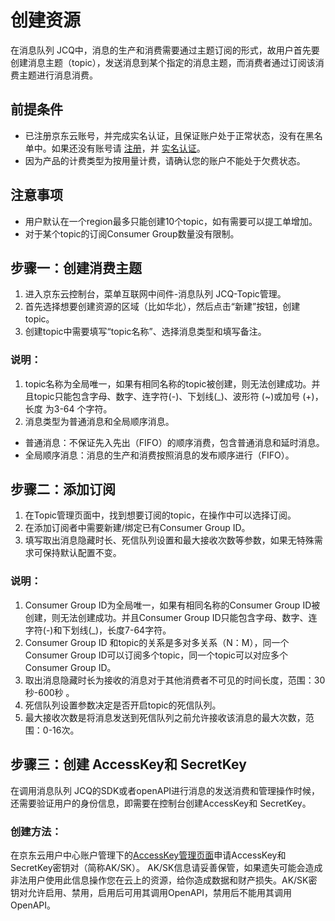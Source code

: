 # 创建资源
在消息队列 JCQ中，消息的生产和消费需要通过主题订阅的形式，故用户首先要创建消息主题（topic），发送消息到某个指定的消息主题，而消费者通过订阅该消费主题进行消息消费。

## 前提条件
- 已注册京东云账号，并完成实名认证，且保证账户处于正常状态，没有在黑名单中。如果还没有账号请 [注册](https://user.jdcloud.com/register)，并 [实名认证](https://uc.jdcloud.com/account/certify)。
- 因为产品的计费类型为按用量计费，请确认您的账户不能处于欠费状态。

## 注意事项
- 用户默认在一个region最多只能创建10个topic，如有需要可以提工单增加。
- 对于某个topic的订阅Consumer Group数量没有限制。

## 步骤一：创建消费主题

1. 进入京东云控制台，菜单互联网中间件-消息队列 JCQ-Topic管理。
2. 首先选择想要创建资源的区域（比如华北），然后点击“新建”按钮，创建topic。
3. 创建topic中需要填写“topic名称”、选择消息类型和填写备注。

### 说明：

1. topic名称为全局唯一，如果有相同名称的topic被创建，则无法创建成功。并且topic只能包含字母、数字、连字符(-)、下划线(_)、波形符 (~)或加号 (+)，长度 为3-64 个字符。
2. 消息类型为普通消息和全局顺序消息。

- 普通消息：不保证先入先出（FIFO）的顺序消费，包含普通消息和延时消息。
- 全局顺序消息：消息的生产和消费按照消息的发布顺序进行（FIFO）。

## 步骤二：添加订阅

1. 在Topic管理页面中，找到想要订阅的topic，在操作中可以选择订阅。
2. 在添加订阅者中需要新建/绑定已有Consumer Group ID。
3. 填写取出消息隐藏时长、死信队列设置和最大接收次数等参数，如果无特殊需求可保持默认配置不变。

### 说明：

1. Consumer Group ID为全局唯一，如果有相同名称的Consumer Group ID被创建，则无法创建成功。并且Consumer Group ID只能包含字母、数字、连字符(-)和下划线(_)，长度7-64字符。
2. Consumer Group ID 和topic的关系是多对多关系（N：M），同一个Consumer Group ID可以订阅多个topic，同一个topic可以对应多个Consumer Group ID。
3. 取出消息隐藏时长为接收的消息对于其他消费者不可见的时间长度，范围：30秒-600秒 。
4. 死信队列设置参数决定是否开启topic的死信队列。
5. 最大接收次数是将消息发送到死信队列之前允许接收该消息的最大次数，范围：0-16次。

## 步骤三：创建 AccessKey和 SecretKey
在调用消息队列 JCQ的SDK或者openAPI进行消息的发送消费和管理操作时候，还需要验证用户的身份信息，即需要在控制台创建AccessKey和 SecretKey。
### 创建方法：
在京东云用户中心账户管理下的[AccessKey管理页面](https://uc.jdcloud.com/account/accesskey)申请AccessKey和SecretKey密钥对（简称AK/SK）。
AK/SK信息请妥善保管，如果遗失可能会造成非法用户使用此信息操作您在云上的资源，给你造成数据和财产损失。AK/SK密钥对允许启用、禁用，启用后可用其调用OpenAPI，禁用后不能用其调用OpenAPI。
